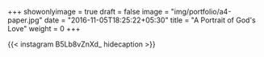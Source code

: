 +++
showonlyimage = true
draft = false
image = "img/portfolio/a4-paper.jpg"
date = "2016-11-05T18:25:22+05:30"
title = "A Portrait of God's Love"
weight = 0
+++


{{< instagram B5Lb8vZnXd_ hidecaption >}}

